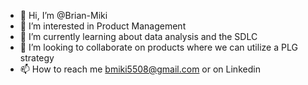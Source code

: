 - 👋 Hi, I’m @Brian-Miki
- 👀 I’m interested in Product Management
- 🌱 I’m currently learning about data analysis and the SDLC
- 💞️ I’m looking to collaborate on products where we can utilize a PLG strategy
- 📫 How to reach me bmiki5508@gmail.com or on Linkedin

<!---
Brian-Miki/Brian-Miki is a ✨ special ✨ repository because its `README.md` (this file) appears on your GitHub profile.
You can click the Preview link to take a look at your changes.
--->
